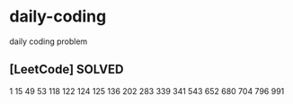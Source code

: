 # daily-coding
daily coding problem

## [LeetCode] SOLVED
1 15 49 53 118 122 124 125 136 202 283 339 341 543 652 680 704 796 991